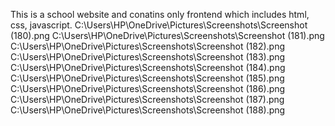 This is a school website and conatins only frontend which includes html, css, javascript.
C:\Users\HP\OneDrive\Pictures\Screenshots\Screenshot (180).png
C:\Users\HP\OneDrive\Pictures\Screenshots\Screenshot (181).png
C:\Users\HP\OneDrive\Pictures\Screenshots\Screenshot (182).png
C:\Users\HP\OneDrive\Pictures\Screenshots\Screenshot (183).png
C:\Users\HP\OneDrive\Pictures\Screenshots\Screenshot (184).png
C:\Users\HP\OneDrive\Pictures\Screenshots\Screenshot (185).png
C:\Users\HP\OneDrive\Pictures\Screenshots\Screenshot (186).png
C:\Users\HP\OneDrive\Pictures\Screenshots\Screenshot (187).png
C:\Users\HP\OneDrive\Pictures\Screenshots\Screenshot (188).png
